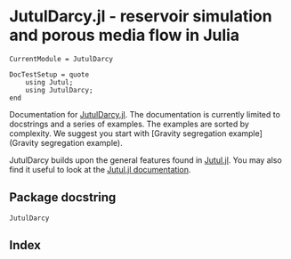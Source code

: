 # JutulDarcy.jl - reservoir simulation and porous media flow in Julia

```@meta
CurrentModule = JutulDarcy
```

```@meta
DocTestSetup = quote
    using Jutul;
    using JutulDarcy;
end
```

Documentation for [JutulDarcy.jl](https://github.com/sintefmath/JutulDarcy.jl). The documentation is currently limited to docstrings and a series of examples. The examples are sorted by complexity. We suggest you start with [Gravity segregation example](Gravity segregation example).

JutulDarcy builds upon the general features found in [Jutul.jl](https://github.com/sintefmath/Jutul.jl). You may also find it useful to look at the [Jutul.jl documentation](https://sintefmath.github.io/Jutul.jl/dev/).

## Package docstring

```@docs
JutulDarcy
```

## Index
```@index
```
